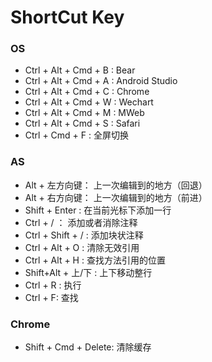 # ShortCut Key
### OS
* Ctrl + Alt + Cmd + B : Bear 
* Ctrl + Alt + Cmd + A : Android Studio
* Ctrl + Alt + Cmd + C : Chrome
* Ctrl + Alt + Cmd + W : Wechart
* Ctrl + Alt + Cmd + M : MWeb 
* Ctrl + Alt + Cmd + S  : Safari
* Ctrl           + Cmd + F  : 全屏切换

### AS
* Alt + 左方向键： 上一次编辑到的地方（回退） 
* Alt + 右方向键： 上一次编辑到的地方（前进）
* Shift + Enter : 在当前光标下添加一行
* Ctrl + / ： 添加或者消除注释 
* Ctrl + Shift + / : 添加块状注释
* Ctrl + Alt               + O : 清除无效引用
* Ctrl + Alt               + H : 查找方法引用的位置
* Shift+Alt + 上/下          : 上下移动整行
* Ctrl + R : 执行 
* Ctrl + F: 查找

### Chrome
* Shift + Cmd + Delete: 清除缓存




